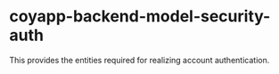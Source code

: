 # coyapp-backend-model-security-auth

This provides the entities required for realizing account authentication.
